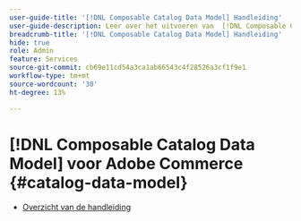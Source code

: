 ```yaml
---
user-guide-title: '[!DNL Composable Catalog Data Model] Handleiding'
user-guide-description: Leer over het uitvoeren van  [!DNL Composable Catalog Data Model]  om hoogst presterende, flexibele handelscatalogi te leveren die met bedrijfsstructuur en go-aan-markt strategieën en machtskoploze handelservaringen worden gericht.
breadcrumb-title: '[!DNL Composable Catalog Data Model] Handleiding'
hide: true
role: Admin
feature: Services
source-git-commit: cb69e11cd54a3ca1ab66543c4f28526a3cf1f9e1
workflow-type: tm+mt
source-wordcount: '30'
ht-degree: 13%

---
```


# [!DNL Composable Catalog Data Model] voor Adobe Commerce {#catalog-data-model}

- [Overzicht van de handleiding](overview.md)